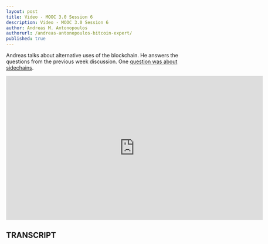 ```yaml
---
layout: post
title: Video - MOOC 3.0 Session 6
description: Video - MOOC 3.0 Session 6
author: Andreas M. Antonopoulos
authorurl: /andreas-antonopoulos-bitcoin-expert/
published: true
---
```


<p>Andreas talks about alternative uses of the blockchain. He answers the questions from the previous week discussion. One <a href="/what-are-sidechains/">question was about sidechains</a>.</p>

<center><iframe width="700" height="394" src="https://www.youtube.com/embed/BLgAELbMcGU?list=PL68lGg7SjGZBzAwPwCerIHAOg6eN5fGu2" frameborder="0" allowfullscreen></iframe></center>

<h2>TRANSCRIPT</h2>
